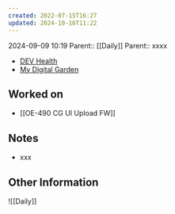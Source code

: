 ```yaml
---
created: 2022-07-15T16:27
updated: 2024-10-16T11:22
---
```

2024-09-09 10:19
Parent:: [[Daily]] 
Parent:: xxxx

- [DEV Health](https://health-configdev.mixtelematics.com/public/mapshow.htm?id=2001&mapid=1A35514B-E08F-4B7C-90B8-CD1774AE8CA3)
- [My Digital Garden](https://my-digital-garden-ten-inky.vercel.app/)

## Worked on

- [[OE-490 CG UI Upload FW]]

## Notes

- xxx

## Other Information

![[Daily]]
